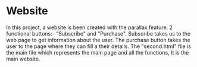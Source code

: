 # Website
In this project, a website is been created with the parallax feature.
2 functional buttons:- "Subscribe" and "Purchase".
Subscribe takes us to the web page to get information about the user.
The purchase button takes the user to the page where they can fill a their details.
The "second.html" file is the main file which represents the main page and all the functions, It is the main website.
